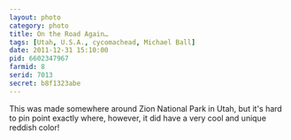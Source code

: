 ```yaml
---
layout: photo
category: photo
title: On the Road Again…
tags: [Utah, U.S.A., cycomachead, Michael Ball]
date: 2011-12-31 15:10:00
pid: 6602347967
farmid: 8
serid: 7013
secret: b8f1323abe
---
```


This was made somewhere around Zion National Park in Utah, but it's hard to pin point exactly where, however, it did have a very cool and unique reddish color!
